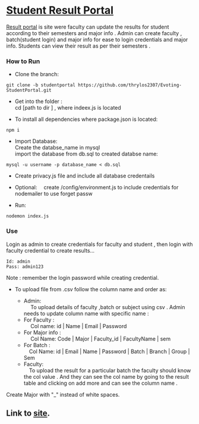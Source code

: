 # [Student Result Portal](https://github.com/thrylos2307/Evoting-StudentPortal/tree/evoting_studentp/evoting-studentp/student)

[Result portal](https://github.com/thrylos2307/Evoting-StudentPortal/tree/evoting_studentp/evoting-studentp/student) is site were faculty can update the results for student according to their semesters and major info . Admin can create faculty , batch(student login) and major info for ease to login credentials and major info.  Students can view their result as per their semesters .

### How to Run
* Clone the branch:
```
git clone -b studentportal https://github.com/thrylos2307/Evoting-StudentPortal.git
```
* Get into the folder :<br>
cd [path to dir ]    , where indeex.js is located    

* To install all dependencies where package.json is located:
```
npm i
``` 
* Import Database:<br>
Create the databse_name in mysql<br>
import the database from db.sql to created databse name:<br>
```
mysql -u username -p database_name < db.sql
```
* Create privacy.js file and include all database credentails<br>
* Optional:
  &emsp;create /config/environment.js to include credentials for nodemailer to use forget passw
 
 * Run:
  ```
  nodemon index.js
  ```

### Use
Login as admin to create credentials for faculty and student , then login with faculty credential to create results...<br>
```
Id: admin  
Pass: admin123 
```
Note : remember the login password while creating credential.<br>
* To upload file from .csv follow the column name and order as:
  - Admin:<br>
    &emsp; To upload details of faculty ,batch or subject using csv . Admin needs to update column name with specific name :
  + For Faculty :<br>
    &emsp; Col name: id  | Name | Email | Password
  + For Major info :<br>
     &emsp;        Col Name: Code | Major | Faculty_id | FacultyName | sem
  + For Batch :<br>
    &emsp;Col Name: id | Email | Name | Password | Batch | Branch | Group | Sem

  - Faculty:<br>
    &emsp;To upload the result for a particular batch the faculty should know the col value . And they can see the col name by going to the result table and clicking on add more and can see the column name .
  
Create Major with  "_" instead of white spaces.

## Link to [site](https://studentresult.herokuapp.com).
